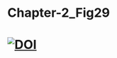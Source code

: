 # Chapter-2_Fig29
# [![DOI](https://zenodo.org/badge/DOI/10.5281/zenodo.7290736.svg)](https://doi.org/10.5281/zenodo.7290736)



